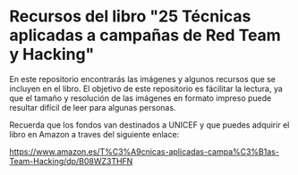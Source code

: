 # Recursos del libro "25 Técnicas aplicadas a campañas de Red Team y Hacking"

En este repositorio encontrarás las imágenes y algunos recursos que se incluyen en el libro. 
El objetivo de este repositorio es fácilitar la lectura, ya que el tamaño y resolución de las imágenes en formato impreso puede resultar difícil de leer para algunas personas.

Recuerda que los fondos van destinados a UNICEF y que puedes adquirir el libro en Amazon a traves del siguiente enlace:

https://www.amazon.es/T%C3%A9cnicas-aplicadas-campa%C3%B1as-Team-Hacking/dp/B08WZ3THFN
